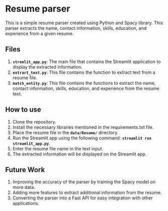 Resume parser
==============================

This is a simple resume parser created using Python and Spacy library. This parser extracts the name, contact information, skills, education, and experience from a given resume.

## **Files**

1. **`stremlit_app.py`**: The main file that contains the Streamlit application to display the extracted information.
2. **`extract_text.py`**: This file contains the function to extract text from a resume file.
3. **`match_entity.py`**: This file contains the functions to extract the name, contact information, skills, education, and experience from the resume text.

## **How to use**

1. Clone the repository.
2. Install the necessary libraries mentioned in the requirements.txt file.
3. Place the resume file in the **`data/Resume/`** directory.
4. Run the Streamlit app using the following command: **`streamlit run streamlit_app.py`**.
5. Enter the resume file name in the text input.
6. The extracted information will be displayed on the Streamlit app.
## **Future Work**

1. Improving the accuracy of the parser by training the Spacy model on more data.
2. Adding more features to extract additional information from the resume.
3. Converting the parser into a Fast API for easy integration with other applications.